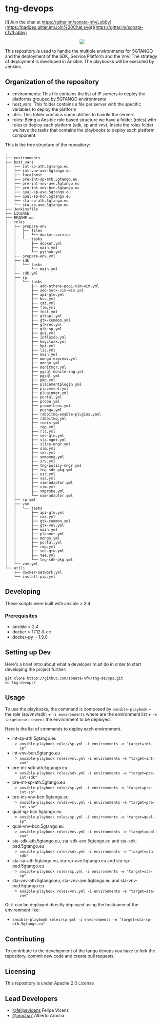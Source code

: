 # tng-devops

[![Join the chat at https://gitter.im/sonata-nfv/Lobby](https://badges.gitter.im/Join%20Chat.svg)](https://gitter.im/sonata-nfv/Lobby) 

<p align="center"><img src="https://github.com/sonata-nfv/tng-devops/wiki/images/sonata-5gtango-logo-500px.png" /></p>

This repository is used to handle the multiple environments for 5GTANGO and the deployment of the SDK, Service Platform and the VnV. The strategy of deployment is developed in Ansible. The playbooks will be executed by Jenkins.

## Organization of the repository

* environments: This file contains the list of IP servers to deploy the platforms grouped by 5GTANGO environments
* host_vars: This folder contains a file per server with the specific variables to deploy the platform
* utils: This folder contains some utilities to handle the servers
* roles: Being a Ansible role based structure we have a folder (roles) with roles to deploy each platform (sdk, sp and vnv). Inside the roles folder we have the tasks that contains the playbooks to deploy each platform component.

This is the tree structure of the repository:

```
.
├── environments
├── host_vars
│   ├── int-sp-ath.5gtango.eu
│   ├── int-vnv-ave-5gtango.eu
│   ├── localhost
│   ├── pre-int-sp-ath.5gtango.eu
│   ├── pre-int-vnv-ave.5gtango.eu
│   ├── pre-int-vnv-bcn.5gtango.eu
│   ├── qual-sp-ave.5gtango.eu
│   ├── qual-sp-bcn.5gtango.eu
│   ├── sta-sp-ath.5gtango.eu
│   └── sta-sp-ave.5gtango.eu
├── Jenkinsfile
├── LICENSE
├── README.md
├── roles
│   ├── prepare-env
│   │   ├── files
│   │   │   └── docker.service
│   │   └── tasks
│   │       ├── docker.yml
│   │       ├── main.yml
│   │       └── python.yml
│   ├── prepare-env.yml
│   ├── sdk
│   │   └── tasks
│   │       └── main.yml
│   ├── sdk.yml
│   ├── sp
│   │   └── tasks
│   │       ├── add-athens-pop1-vim-wim.yml
│   │       ├── add-mock-vim-wim.yml
│   │       ├── api-gtw.yml
│   │       ├── bss.yml
│   │       ├── cat.yml
│   │       ├── flm.yml
│   │       ├── fnct.yml
│   │       ├── gtkapi.yml
│   │       ├── gtk-common.yml
│   │       ├── gtkrec.yml
│   │       ├── gtk-sp.yml
│   │       ├── gui.yml
│   │       ├── influxdb.yml
│   │       ├── keycloak.yml
│   │       ├── kpi.yml
│   │       ├── lic.yml
│   │       ├── main.yml
│   │       ├── mongo-express.yml
│   │       ├── mongo.yml
│   │       ├── monitmgr.yml
│   │       ├── pgsql-monitoring.yml
│   │       ├── pgsql.yml
│   │       ├── pkg.yml
│   │       ├── placementplugin.yml
│   │       ├── placement.yml
│   │       ├── pluginmgr.yml
│   │       ├── portal.yml
│   │       ├── probe.yml
│   │       ├── prometheus.yml
│   │       ├── pushgw.yml
│   │       ├── rabbitmq-enable-plugins.yaml
│   │       ├── rabbitmq.yml
│   │       ├── redis.yml
│   │       ├── rep.yml
│   │       ├── rlt.yml
│   │       ├── sec-gtw.yml
│   │       ├── sla-mgmt.yml
│   │       ├── slice-mngr.yml
│   │       ├── slm.yml
│   │       ├── smr.yml
│   │       ├── snmpmng.yml
│   │       ├── srv.yml
│   │       ├── tng-policy-mngr.yml
│   │       ├── tng-sdk-pkg.yml
│   │       ├── usr.yml
│   │       ├── val.yml
│   │       ├── vim-adaptor.yml
│   │       ├── vim.yml
│   │       ├── vmprobe.yml
│   │       └── wim-adaptor.yml
│   ├── sp.yml
│   ├── vnv
│   │   └── tasks
│   │       ├── api-gtw.yml
│   │       ├── cat.yml
│   │       ├── gtk-common.yml
│   │       ├── gtk-vnv.yml
│   │       ├── main.yml
│   │       ├── planner.yml
│   │       ├── mongo.yml
│   │       ├── portal.yml
│   │       ├── rep.yml
│   │       ├── sec-gtw.yml
│   │       ├── tee.yml
│   │       └── tng-sdk-pkg.yml
│   └── vnv.yml
└── utils
    ├── docker-network.yml
    └── install-pip.yml
```

## Developing

These scripts were built with ansible > 2.4

### Prerequisites

* ansible > 2.4
* docker > 17.12.0-ce
* docker-py = 1.9.0

## Setting up Dev

Here's a brief intro about what a developer must do in order to start developing the project further:

```
git clone https://github.com/sonata-nfv/tng-devops.git
cd tng-devops/
```

## Usage

To use the playbooks, the command is composed by `ansible-playbook` + the role (sp/vnv/sdk) + `-i environments` where are the environment list + `-e target=environment` the environment to be deployed.

Here is the list of commands to deploy each environment.

* int-sp-ath.5gtango.eu
  * `ansible-playbook roles/sp.yml -i environments -e "target=int-sp"`
* int-vnv-bcn.5gtango.eu
  * `ansible-playbook roles/vnv.yml -i environments -e "target=int-vnv"`
* pre-int-sdk-ath.5gtango.eu
  * `ansible-playbook roles/sdk.yml -i environments -e "target=pre-int-sdk"`
* pre-int-sp-ath.5gtango.eu
  * `ansible-playbook roles/sp.yml -i environments -e "target=pre-int-sp"`
* pre-int-vnv-bcn.5gtango.eu
  * `ansible-playbook roles/vnv.yml -i environments -e "target=pre-int-vnv"`
* qual-sp-bcn.5gtango.eu
  * `ansible-playbook roles/sp.yml -i environments -e "target=qual-sp"`
* qual-vnv-bcn.5gtango.eu
  * `ansible-playbook roles/vnv.yml -i environments -e "target=qual-vnv"`
* sta-sdk-ath.5gtango.eu, sta-sdk-ave.5gtango.eu and sta-sdk-pad.5gtango.eu
  * `ansible-playbook roles/sdk.yml -i environments -e "target=sta-sdk"`
* sta-sp-ath.5gtango.eu, sta-sp-ave.5gtango.eu and sta-sp-pad.5gtango.eu
  * `ansible-playbook roles/sp.yml -i environments -e "target=sta-sp"`
* sta-vnv-ath.5gtango.eu, sta-vnv-ave.5gtango.eu and sta-vnv-pad.5gtango.eu
  * `ansible-playbook roles/vnv.yml -i environments -e "target=sta-vnv"`

Or it can be deployed directly deployed using the hostname of the environment like:

* `ansible-playbook roles/sp.yml -i environments -e "target=sta-sp-ath.5gtango.eu"`

## Contributing

To contribute to the development of the tango devops you have to fork the repository, commit new code and create pull requests.

## Licensing

This repository is under Apache 2.0 License

## Lead Developers

* [@felipevicens](https://github.com/felipevicens) Felipe Vicens
* [@arocha7](https://github.com/arocha7/) Alberto Arocha
